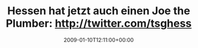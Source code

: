 ---
retweeted: false
source: <a href="http://twitter.com" rel="nofollow">Twitter Web Client</a>
entities:
  hashtags:
  - text: tsg
    indices:
    - '92'
    - '96'
  symbols: []
  user_mentions: []
  urls: []
display_text_range:
- '0'
- '96'
favorite_count: '0'
id_str: '1108911546'
truncated: false
retweet_count: '0'
id: '1108911546'
created_at: Sat Jan 10 12:11:00 +0000 2009
favorited: false
full_text: 'Hessen hat jetzt auch einen Joe the Plumber: http://twitter.com/tsghessen/status/1108908450
  #tsg'
lang: de
tags:
- tsg
- pesos/twitter
date: '2009-01-10T12:11:00+00:00'
src: https://twitter.com/bascht/status/1108911546
original_url: https://twitter.com/bascht/status/1108911546
type: twitter_tweet
text: 'Hessen hat jetzt auch einen Joe the Plumber: http://twitter.com/tsghessen/status/1108908450
  #tsg'
title: 'Hessen hat jetzt auch einen Joe the Plumber: http://twitter.com/tsghess'

---
